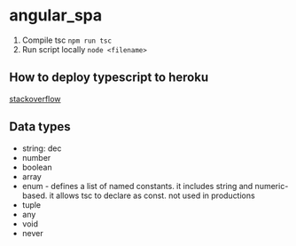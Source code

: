 # angular_spa

1. Compile tsc `npm run tsc`
1. Run script locally `node <filename>`

## How to deploy typescript to heroku

[stackoverflow](https://stackoverflow.com/questions/43317980/how-do-i-deploy-my-typescript-node-js-app-to-heroku/63104672#63104672)

## Data types

- string: dec
- number
- boolean
- array
- enum - defines a list of named constants. it includes string and numeric-based. it allows tsc to declare as const. not used in productions
- tuple
- any
- void
- never
